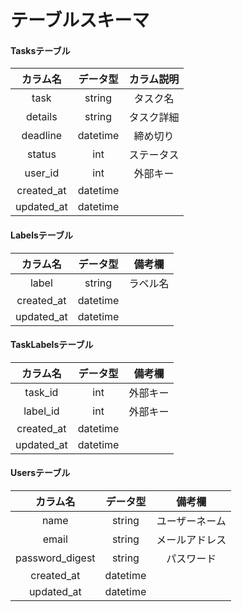 # テーブルスキーマ

#### Tasksテーブル
|カラム名|データ型|カラム説明|
|:---:|:---:|:---:|
|task|string|タスク名|
|details|string|タスク詳細|
|deadline|datetime|締め切り||
|status|int|ステータス|
|user_id|int|外部キー|
|created_at|datetime| |
|updated_at|datetime| |

#### Labelsテーブル
|カラム名|データ型|備考欄|
|:---:|:---:|:---:|
|label|string|ラベル名|
|created_at|datetime| |
|updated_at|datetime| |

#### TaskLabelsテーブル
|カラム名|データ型|備考欄|
|:---:|:---:|:---:|
|task_id|int|外部キー|
|label_id|int|外部キー|
|created_at|datetime| |
|updated_at|datetime| |

#### Usersテーブル
|カラム名|データ型|備考欄|
|:---:|:---:|:---:|
|name|string|ユーザーネーム|
|email|string|メールアドレス|
|password_digest|string|パスワード|
|created_at|datetime| |
|updated_at|datetime| |